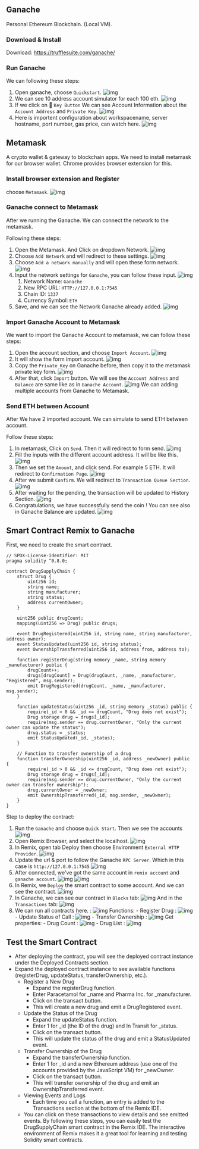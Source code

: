 
## Ganache
Personal Ethereum Blockchain. (Local VM).

### Download & Install
Download: https://trufflesuite.com/ganache/

### Run Ganache
We can following these steps:
1. Open ganache, choose `Quickstart`. ![img](assets/ganache-launch.png)
2. We can see 10 address account simulator for each 100 eth. ![img](assets/ganache-account.png)
3. If we click on :key: `Key Button` We can see Account Information about the `Account Address` and `Private Key`. ![img](assets/ganache-account-info.png)
4. Here is importent configuration about workspacename, server hostname, port number, gas price, can watch here. ![img](assets/ganache-configuration.png)

## Metamask
A crypto wallet & gateway to blockchain apps.  We need to install metamask for our browser wallet. Chrome provides browser extension for this.

### Install browser extension and Register
choose `Metamask`. ![img](assets/metamask-browser-extension.png)

### Ganache connect to Metamask

After we running the Ganache. We can connect the network to the metamask.

Following these steps:
1. Open the Metamask. And Click on dropdown Network. ![img](assets/metamask-networks.png)
2. Choose `Add Network` and will redirect to these settings. ![img](assets/metamask-network-config.png)
3. Choose `Add a network manually` and will open these form network. ![img](assets/metamask-add-network-manually.png)
4. Input the network settings for `Ganache`, you can follow these input. ![img](assets/metamask-add-network-ganache.png)
   1.  Network Name: `Ganache`
   2.  New RPC URL: `HTTP://127.0.0.1:7545`
   3.  Chain ID: `1337`
   4.  Currency Symbol: `ETH`
5. Save, and we can see the Network Ganache already added. ![img](assets/metamask-network-ganache.png)

### Import Ganache Account to Metamask
We want to import the Ganache Account to metamask, we can follow these steps:
1. Open the account section, and choose `Import Account`. ![img](assets/metamask-import-account.png)
2. It will show the form import account. ![img](assets/metamask-form-account.png)
3. Copy the `Private Key` on Ganache before, then copy it to the metamask private key form. ![img](assets/ganache-account-info.png)
4. After that, click `Import` button. We will see the `Account Address` and `Balance` are same like as in `Ganache Account`. ![img](assets/metamask-ganache-account-imported.png) We can adding multiple accounts from Ganache to Metamask.

### Send ETH between Account
After We have 2 imported account. We can simulate to send ETH between account.

Follow these steps:
1. In metamask, Click on `Send`. Then it will redirect to form send. ![img](assets/metamask-send.png)
2. Fill the inputs with the different account address. It will be like this. ![img](assets/metamask-send-to-account-3.png)
3. Then we set the `Amount`, and click send. For example 5 ETH. It will redirect to `Confirmation Page`. ![img](assets/metamask-send-confirmation.png)
4. After we submit `Confirm`. We will redirect to `Transaction Queue Section`. ![img](assets/metamask-transaction-queue.png) 
5. After waiting for the pending, the transaction will be updated to History Section. ![img](assets/metamask-transaction-history.png)
6. Congratulations, we have successfully send the coin ! You can see also in Ganache Balance are updated. ![img](assets/ganache-after-transaction.png)

## Smart Contract Remix to Ganache

First, we need to create the smart contract.
```solidity
// SPDX-License-Identifier: MIT
pragma solidity ^0.8.0;

contract DrugSupplyChain {
    struct Drug {
        uint256 id;
        string name;
        string manufacturer;
        string status;
        address currentOwner;
    }

    uint256 public drugCount;
    mapping(uint256 => Drug) public drugs;

    event DrugRegistered(uint256 id, string name, string manufacturer, address owner);
    event StatusUpdated(uint256 id, string status);
    event OwnershipTransferred(uint256 id, address from, address to);

    function registerDrug(string memory _name, string memory _manufacturer) public {
        drugCount++;
        drugs[drugCount] = Drug(drugCount, _name, _manufacturer, "Registered", msg.sender);
        emit DrugRegistered(drugCount, _name, _manufacturer, msg.sender);
    }

    function updateStatus(uint256 _id, string memory _status) public {
        require(_id > 0 && _id <= drugCount, "Drug does not exist");
        Drug storage drug = drugs[_id];
        require(msg.sender == drug.currentOwner, "Only the current owner can update the status");
        drug.status = _status;
        emit StatusUpdated(_id, _status);
    }

    // Function to transfer ownership of a drug
    function transferOwnership(uint256 _id, address _newOwner) public {
        require(_id > 0 && _id <= drugCount, "Drug does not exist");
        Drug storage drug = drugs[_id];
        require(msg.sender == drug.currentOwner, "Only the current owner can transfer ownership");
        drug.currentOwner = _newOwner;
        emit OwnershipTransferred(_id, msg.sender, _newOwner);
    }
}
```

Step to deploy the contract:
1. Run the `Ganache` and choose `Quick Start`. Then we see the accounts ![img](assets/ganache-account.png)
2. Open Remix Browser, and select the localhost. ![img](assets/remix-local.png)
3. In Remix, open tab Deploy then choose Environment `External HTTP Provider`. ![img](assets/remix-external-http-provider.png)
4. Update the url & port to follow the Ganache `RPC Server`. Which in this case is `http://127.0.0.1:7545` ![img](assets/ganache-rpc-server.png)
5. After connected, we've got the same account in `remix account` and `ganache account`. ![img](assets/remix-account-same.png) ![img](assets/ganache-account-same.png)
6. In Remix, we `Deploy` the smart contract to some account. And we can see the contract. ![img](assets/remix-deployed.png)
7. In Ganache, we can see our contract in `Blocks` tab: ![img](assets/ganache-deployed-blocks.png) And in the `Transactions` tab: ![img](assets/ganache-deployed-transactions.png)
8. We can run all contracts here. : ![img](assets/deployed_contract.png)
    Functions: - Register Drug : ![img](assets/ContractCall-RegisterDrug.png)
                - Update Status of Call : ![img](assets/ContractCall-UpdateStatusOfCall.png)
                - Transfer Ownership : ![img](assets/ContractCall-TransferOwnerShip.png)
    Get properties: -  Drug Count : ![img](assets/DrugCount.png)
              -  Drug List : ![img](assets/DrugList.png)

## Test the Smart Contract
- After deploying the contract, you will see the deployed contract instance under the Deployed Contracts section.
- Expand the deployed contract instance to see available functions (registerDrug, updateStatus, transferOwnership, etc.).
    - Register a New Drug
        - Expand the registerDrug function.
        - Enter Paracetamol for _name and Pharma Inc. for _manufacturer.
        - Click on the transact button.
        - This will create a new drug and emit a DrugRegistered event.
    - Update the Status of the Drug
        - Expand the updateStatus function.
        - Enter 1 for _id (the ID of the drug) and In Transit for _status.
        - Click on the transact button.
        - This will update the status of the drug and emit a StatusUpdated event.
    - Transfer Ownership of the Drug
        - Expand the transferOwnership function.
        - Enter 1 for _id and a new Ethereum address (use one of the accounts provided by the JavaScript VM) for _newOwner.
        - Click on the transact button.
        - This will transfer ownership of the drug and emit an OwnershipTransferred event.
    - Viewing Events and Logs
        - Each time you call a function, an entry is added to the Transactions section at the bottom of the Remix IDE.
    - You can click on these transactions to view details and see emitted events.
By following these steps, you can easily test the DrugSupplyChain smart contract in the Remix IDE. The interactive environment of Remix makes it a great tool for learning and testing Solidity smart contracts.